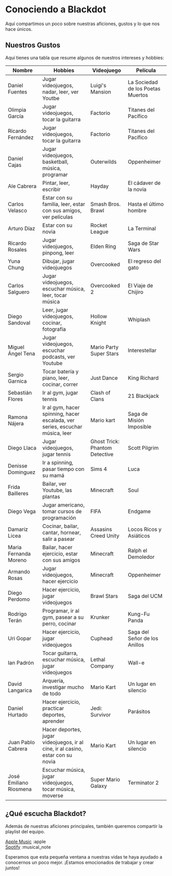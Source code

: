 # Conociendo a Blackdot

Aquí compartimos un poco sobre nuestras aficiones, gustos y lo que nos hace únicos.

## Nuestros Gustos

Aquí tienes una tabla que resume algunos de nuestros intereses y hobbies:


| Nombre                 | Hobbies                                                                         | Videojuego                     | Película                      |
| ---------------------- | ------------------------------------------------------------------------------- | ------------------------------ | ----------------------------- |
| Daniel Fuentes      | Jugar videojuegos, nadar, leer, ver Youtbe                                            | Luigi's Mansion                       | La Sociedad de los Poetas Muertos          |
| Olimpia García     | Jugar videojuegos, tocar la guitarra                                            | Factorio                       | Titanes del Pacífico          |
| Ricardo Fernández      | Jugar videojuegos, tocar la guitarra                                            | Factorio                       | Titanes del Pacífico          |
| Daniel Cajas           | Jugar videojuegos, basketball, música, programar                                | Outerwilds                     | Oppenheimer                   |
| Ale Cabrera            | Pintar, leer, escribir                                                          | Hayday                         | El cádaver de la novia        |
| Carlos Velasco         | Estar con su familia, leer, estar con sus amigos, ver películas                 | Smash Bros. Brawl              | Hasta el último hombre        |
| Arturo Díaz            | Estar con su novia                                                              | Rocket League                  | La Terminal                   |
| Ricardo Rosales        | Jugar videojuegos, pinpong, leer                                                | Elden Ring                     | Saga de Star Wars             |
| Yuna Chung             | Dibujar, jugar videojuegos                                                      | Overcooked                     | El regreso del gato           |
| Carlos Salguero        | Jugar videojuegos, escuchar música, leer, tocar música                          | Overcooked 2                   | El Viaje de Chijiro           |
| Diego Sandoval         | Leer, jugar videojuegos, cocinar, fotografía                                    | Hollow Knight                  | Whiplash                      |
| Miguel Ángel Tena      | Jugar videojuegos, escuchar podcasts, ver Youtube                               | Mario Party Super Stars        | Interestellar                 |
| Sergio Garnica         | Tocar batería y piano, leer, cocinar, correr                                    | Just Dance                     | King Richard                  |
| Sebastián Flores       | Ir al gym, jugar tennis                                                         | Clash of Clans                 | 21 Blackjack                  |
| Ramona Nájera          | Ir al gym, hacer spinning, hacer escalada, ver series, escuchar música, leer    | Mario kart                     | Saga de Misión Imposible      |
| Diego Llaca            | Jugar videojuegos, jugar tennis                                                 | Ghost Trick: Phantom Detective | Scott Pilgrim                 |
| Denisse Dominguez      | Ir a spinning, pasar tiempo con su mamá                                         | Sims 4                         | Luca                          |
| Frida Bailleres        | Bailar, ver Youtube, las plantas                                                | Minecraft                      | Soul                          |
| Diego Vega             | Jugar americano, tomar cursos de programación                                   | FIFA                           | Endgame                       |
| Damariz Licea          | Cocinar, bailar, cantar, hornear, salir a pasear                                | Assasins Creed Unity           | Locos Ricos y Asiáticos       |
| Maria Fernanda Moreno  | Bailar, hacer ejercicio, estar con sus amigos                                   | Minecraft                      | Ralph el Demoledor            |
| Armando Rosas          | Jugar videojuegos, hacer ejercicio                                              | Minecraft                      | Oppenheimer                   |
| Diego Perdomo          | Hacer ejercicio, jugar videojuegos                                              | Brawl Stars                    | Saga del UCM                  |
| Rodrigo Terán          | Programar, ir al gym, pasear a su perro, cocinar                                | Krunker                        | Kung-Fu Panda                 |
| Uri Gopar              | Hacer ejercicio, jugar videojuegos                                              | Cuphead                        | Saga del Señor de los Anillos |
| Ian Padrón             | Tocar guitarra, escuchar música, jugar videojuegos                              | Lethal Company                 | Wall-e                        |
| David Langarica        | Arquería, investigar mucho de todo                                              | Mario Kart                     | Un lugar en silencio          |
| Daniel Hurtado         | Hacer ejercicio, practicar deportes, aprender                                   | Jedi: Survivor                 | Parásitos                     |
| Juan Pablo Cabrera     | Hacer deportes, jugar videojuegos, ir al cine, ir al casino, estar con su novia | Mario Kart                     | Un lugar en silencio          |
| José Emiliano Riosmena | Escuchar música, jugar videojuegos,   tocar música, moverse                                          | Super Mario Galaxy                     | Terminator 2          |

## ¿Qué escucha Blackdot?

Además de nuestras aficiones principales, también queremos compartir la playlist del equipo.

[Apple Music](https://music.apple.com/mx/playlist/black-dot/pl.u-6mo4l1WFlePJJR) :apple
<br>
[Spotify](https://music.apple.com/mx/playlist/black-dot/pl.u-6mo4l1WFlePJJR) :musical_note

Esperamos que esta pequeña ventana a nuestras vidas te haya ayudado a conocernos un poco mejor. ¡Estamos emocionados de trabajar y crear juntos!